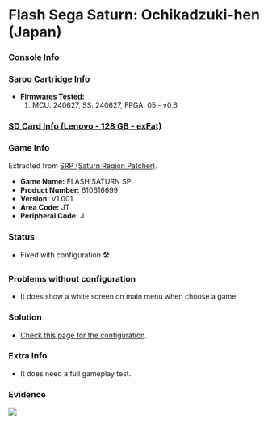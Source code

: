 # Flash Sega Saturn: Ochikadzuki-hen (Japan)

### [Console Info](../../../../../Info/Consoles/VA13/README.md)

### [Saroo Cartridge Info](../../../../../Info/Cartridges/RetroGameParadiseStore/1.32F/README.md)

- <b>Firmwares Tested:</b>
  1. MCU: 240627, SS: 240627, FPGA: 05 - v0.6

### [SD Card Info (Lenovo - 128 GB - exFat)](../../../../../Info/SdCards/Lenovo/128GB/exfat/README.md)

### Game Info

Extracted from [SRP (Saturn Region Patcher)](https://segaxtreme.net/resources/saturn-region-patcher.81/download).

- <b>Game Name:</b> FLASH SATURN SP
- <b>Product Number:</b> 610616699
- <b>Version:</b> V1.001
- <b>Area Code:</b> JT
- <b>Peripheral Code:</b> J

### Status

- Fixed with configuration :hammer_and_wrench:

### Problems without configuration

- It does show a white screen on main menu when choose a game

### Solution

- [Check this page for the configuration](https://github.com/williamdsw/saroo-configuration-list/blob/master/Regions/Retails/Japan/610616699/FLASH_SATURN_SP/README.md).

### Extra Info

- It does need a full gameplay test.

### Evidence

[![](https://img.youtube.com/vi/xWpbi6N41E4/0.jpg)](https://www.youtube.com/watch?v=xWpbi6N41E4)
